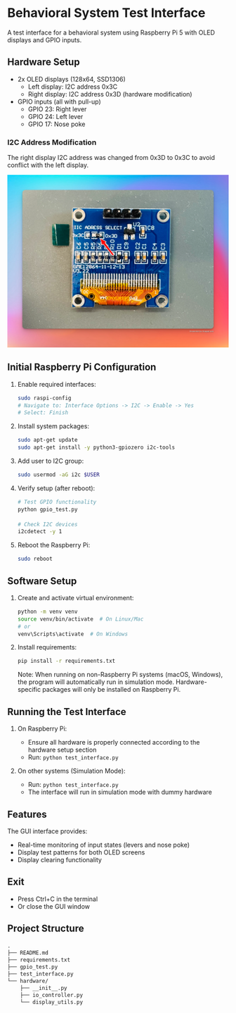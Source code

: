# Behavioral System Test Interface

A test interface for a behavioral system using Raspberry Pi 5 with OLED displays and GPIO inputs.

## Hardware Setup

- 2x OLED displays (128x64, SSD1306)
  - Left display: I2C address 0x3C
  - Right display: I2C address 0x3D (hardware modification)
- GPIO inputs (all with pull-up)
  - GPIO 23: Right lever
  - GPIO 24: Left lever
  - GPIO 17: Nose poke

### I2C Address Modification

The right display I2C address was changed from 0x3D to 0x3C to avoid conflict with the left display.

![I2C Address Modification](./static/i2c_addr.png)

## Initial Raspberry Pi Configuration

1. Enable required interfaces:
   ```bash
   sudo raspi-config
   # Navigate to: Interface Options -> I2C -> Enable -> Yes
   # Select: Finish
   ```

2. Install system packages:
   ```bash
   sudo apt-get update
   sudo apt-get install -y python3-gpiozero i2c-tools
   ```

3. Add user to I2C group:
   ```bash
   sudo usermod -aG i2c $USER
   ```

4. Verify setup (after reboot):
   ```bash
   # Test GPIO functionality
   python gpio_test.py
   
   # Check I2C devices
   i2cdetect -y 1
   ```

5. Reboot the Raspberry Pi:
   ```bash
   sudo reboot
   ```

## Software Setup

1. Create and activate virtual environment:
   ```bash
   python -m venv venv
   source venv/bin/activate  # On Linux/Mac
   # or
   venv\Scripts\activate  # On Windows
   ```

2. Install requirements:
   ```bash
   pip install -r requirements.txt
   ```

   Note: When running on non-Raspberry Pi systems (macOS, Windows), the program will automatically run in simulation mode. Hardware-specific packages will only be installed on Raspberry Pi.

## Running the Test Interface

1. On Raspberry Pi:
   - Ensure all hardware is properly connected according to the hardware setup section
   - Run: `python test_interface.py`

2. On other systems (Simulation Mode):
   - Run: `python test_interface.py`
   - The interface will run in simulation mode with dummy hardware

## Features

The GUI interface provides:
- Real-time monitoring of input states (levers and nose poke)
- Display test patterns for both OLED screens
- Display clearing functionality

## Exit

- Press Ctrl+C in the terminal
- Or close the GUI window

## Project Structure
```
.
├── README.md
├── requirements.txt
├── gpio_test.py
├── test_interface.py
└── hardware/
    ├── __init__.py
    ├── io_controller.py
    └── display_utils.py
```